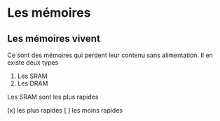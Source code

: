# Les mémoires

## Les mémoires vivent 

Ce sont des mémoires qui perdent leur contenu sans alimentation. Il en existe deux types 

1. Les SRAM
2. Les DRAM

Les SRAM sont les plus rapides 

[x] les plus rapides
[ ] les moins rapides
